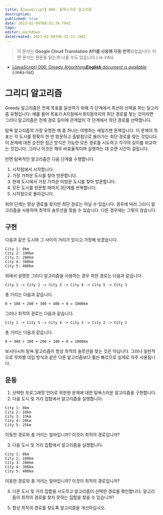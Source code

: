 ```yaml
---
title: [JavaScript] 006: 탐욕스러운 알고리즘
description: 
published: true
date: 2023-02-09T08:32:34.794Z
tags: 
editor: markdown
dateCreated: 2023-02-09T08:32:33.198Z
---
```


> 이 문서는 **Google Cloud Translation API를 사용해 자동 번역**되었습니다.
어떤 문서는 원문을 읽는게 나을 수도 있습니다.{.is-info}



- [[JavaScript] 006: Greedy Algorithms***English** document is available*](/en/Knowledge-base/Algorithm/javascript-006-greedy-algorithms)
{.links-list}


# 그리디 알고리즘

Greedy 알고리즘은 전체 목표를 달성하기 위해 각 단계에서 최선의 선택을 하는 알고리즘 유형입니다. 예를 들어 목표가 A지점에서 B지점까지의 최단 경로를 찾는 것이라면 그리디 알고리즘은 전체 경로 길이에 관계없이 각 단계에서 최단 경로를 선택합니다.

탐욕 알고리즘의 가장 유명한 예 중 하나는 여행하는 세일즈맨 문제입니다. 이 문제의 목표는 각 도시를 정확히 한 번 방문하고 출발점으로 돌아가는 최단 경로를 찾는 것입니다. 이 문제에 대한 순진한 접근 방식은 가능한 모든 경로를 시도하고 각각의 길이를 비교하는 것입니다. 그러나 이것은 매우 비효율적이며 실행하는 데 오랜 시간이 걸립니다.

반면 탐욕적인 알고리즘은 다음 단계를 수행합니다.

1. 시작점에서 시작합니다.
2. 가장 가까운 도시를 찾아 방문합니다.
3. 현재 도시에서 가장 가까운 미방문 도시를 찾아 방문합니다.
4. 모든 도시를 방문할 때까지 3단계를 반복합니다.
5. 시작점으로 돌아갑니다.

위의 단계는 항상 경로를 찾지만 최단 경로는 아닐 수 있습니다. 경우에 따라 그리디 알고리즘을 사용하여 최적의 솔루션을 찾을 수 있습니다. 다른 경우에는 그렇지 않습니다.

## 구현

다음과 같은 도시와 그 사이의 거리가 있다고 가정해 보겠습니다.

```
City 1: 0km
City 2: 100km
City 3: 200km
City 4: 300km
City 5: 400km
```

위에서 설명한 그리디 알고리즘을 사용하는 경우 취한 경로는 다음과 같습니다.

```
City 1 -> City 2 -> City 3 -> City 4 -> City 5 -> City 1
```

총 거리는 다음과 같습니다.

```
0 + 100 + 200 + 300 + 400 + 0 = 1000km
```

그러나 최적의 경로는 다음과 같습니다.

```
City 1 -> City 5 -> City 4 -> City 3 -> City 2 -> City 1
```

총 거리는 다음과 같습니다.

```
0 + 400 + 300 + 200 + 100 + 0 = 1000km
```

보시다시피 탐욕 알고리즘이 항상 최적의 솔루션을 찾는 것은 아닙니다. 그러나 일반적으로 무차별 대입 방식과 같은 다른 알고리즘보다 훨씬 빠르므로 실제로 자주 사용됩니다.

## 운동

1. 선택한 프로그래밍 언어로 외판원 문제에 대한 탐욕스러운 알고리즘을 구현합니다.
2. 다음 도시 및 거리 집합에서 알고리즘을 실행합니다.

```
City 1: 0km
City 2: 10km
City 3: 15km
City 4: 20km
City 5: 25km
```

이동한 경로와 총 거리는 얼마입니까? 이것이 최적의 경로입니까?

3. 다음 도시 및 거리 집합에서 알고리즘을 실행합니다.

```
City 1: 0km
City 2: 100km
City 3: 200km
City 4: 300km
City 5: 400km
```

이동한 경로와 총 거리는 얼마입니까? 이것이 최적의 경로입니까?

4. 다른 도시 및 거리 집합을 시도하고 알고리즘이 선택한 경로를 확인합니다. 알고리즘이 최적의 경로를 찾지 못하는 집합을 찾을 수 있습니까?

5. 항상 최적의 경로를 찾도록 알고리즘을 개선하십시오.